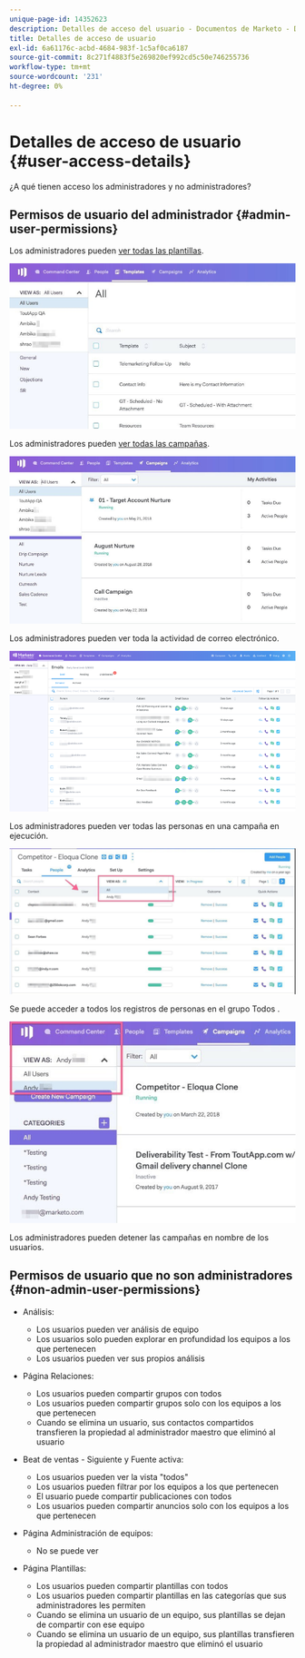 ```yaml
---
unique-page-id: 14352623
description: Detalles de acceso del usuario - Documentos de Marketo - Documentación del producto
title: Detalles de acceso de usuario
exl-id: 6a61176c-acbd-4684-983f-1c5af0ca6187
source-git-commit: 8c271f4883f5e269820ef992cd5c50e746255736
workflow-type: tm+mt
source-wordcount: '231'
ht-degree: 0%

---
```


# Detalles de acceso de usuario {#user-access-details}

¿A qué tienen acceso los administradores y no administradores?

## Permisos de usuario del administrador {#admin-user-permissions}

Los administradores pueden [ver todas las plantillas](/help/marketo/product-docs/marketo-sales-connect/templates/view-template-list-as-another-user.md).

![](assets/templates.jpg)

Los administradores pueden [ver todas las campañas](/help/marketo/product-docs/marketo-sales-connect/campaigns/view-campaigns-list-as-another-user.md).

![](assets/campaigns.jpg)

Los administradores pueden ver toda la actividad de correo electrónico.

![](assets/user-access-details-3.png)

Los administradores pueden ver todas las personas en una campaña en ejecución.

![](assets/running.jpg)

Se puede acceder a todos los registros de personas en el grupo Todos .

![](assets/viewed.jpg)

Los administradores pueden detener las campañas en nombre de los usuarios.

## Permisos de usuario que no son administradores {#non-admin-user-permissions}

* Análisis:

   * Los usuarios pueden ver análisis de equipo
   * Los usuarios solo pueden explorar en profundidad los equipos a los que pertenecen
   * Los usuarios pueden ver sus propios análisis

* Página Relaciones:

   * Los usuarios pueden compartir grupos con todos
   * Los usuarios pueden compartir grupos solo con los equipos a los que pertenecen
   * Cuando se elimina un usuario, sus contactos compartidos transfieren la propiedad al administrador maestro que eliminó al usuario

* Beat de ventas - Siguiente y Fuente activa:

   * Los usuarios pueden ver la vista &quot;todos&quot;
   * Los usuarios pueden filtrar por los equipos a los que pertenecen
   * El usuario puede compartir publicaciones con todos
   * Los usuarios pueden compartir anuncios solo con los equipos a los que pertenecen

* Página Administración de equipos:

   * No se puede ver

* Página Plantillas:

   * Los usuarios pueden compartir plantillas con todos
   * Los usuarios pueden compartir plantillas en las categorías que sus administradores les permiten
   * Cuando se elimina un usuario de un equipo, sus plantillas se dejan de compartir con ese equipo
   * Cuando se elimina un usuario de un equipo, sus plantillas transfieren la propiedad al administrador maestro que eliminó el usuario
